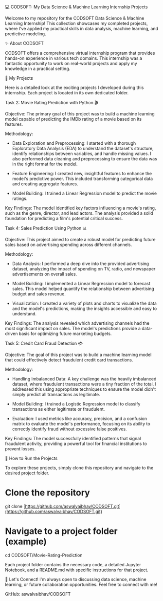 💻 CODSOFT: My Data Science & Machine Learning Internship Projects

Welcome to my repository for the CODSOFT Data Science & Machine Learning Internship! This collection showcases my completed projects, where I've applied my practical skills in data analysis, machine learning, and predictive modeling.

✨ About CODSOFT

CODSOFT offers a comprehensive virtual internship program that provides hands-on experience in various tech domains. This internship was a fantastic opportunity to work on real-world projects and apply my knowledge in a practical setting.

🎯 My Projects

Here is a detailed look at the exciting projects I developed during this internship. Each project is located in its own dedicated folder.

Task 2: Movie Rating Prediction with Python 🎬

Objective: The primary goal of this project was to build a machine learning model capable of predicting the IMDb rating of a movie based on its features.

Methodology:

- Data Exploration and Preprocessing: I started with a thorough Exploratory Data Analysis (EDA) to understand the dataset's structure, identify relationships between variables, and handle missing values. I also performed data cleaning and preprocessing to ensure the data was in the right format for the model.

- Feature Engineering: I created new, insightful features to enhance the model's predictive power. This included transforming categorical data and creating aggregate features.

- Model Building: I trained a Linear Regression model to predict the movie ratings.

Key Findings: The model identified key factors influencing a movie's rating, such as the genre, director, and lead actors. The analysis provided a solid foundation for predicting a film's potential critical success.

Task 4: Sales Prediction Using Python 📊 

Objective: This project aimed to create a robust model for predicting future sales based on advertising spending across different channels.

Methodology:

- Data Analysis: I performed a deep dive into the provided advertising dataset, analyzing the impact of spending on TV, radio, and newspaper advertisements on overall sales.

- Model Building: I implemented a Linear Regression model to forecast sales. This model helped quantify the relationship between advertising budget and sales revenue.

- Visualization: I created a variety of plots and charts to visualize the data and the model's predictions, making the insights accessible and easy to understand.

Key Findings: The analysis revealed which advertising channels had the most significant impact on sales. The model's predictions provide a data-driven basis for optimizing future marketing budgets.

Task 5: Credit Card Fraud Detection 💳 

Objective: The goal of this project was to build a machine learning model that could effectively detect fraudulent credit card transactions.

Methodology:

- Handling Imbalanced Data: A key challenge was the heavily imbalanced dataset, where fraudulent transactions were a tiny fraction of the total. I addressed this using appropriate techniques to ensure the model didn't simply predict all transactions as legitimate.

- Model Building: I trained a Logistic Regression model to classify transactions as either legitimate or fraudulent.

- Evaluation: I used metrics like accuracy, precision, and a confusion matrix to evaluate the model's performance, focusing on its ability to correctly identify fraud without excessive false positives.

Key Findings: The model successfully identified patterns that signal fraudulent activity, providing a powerful tool for financial institutions to prevent losses.

🚀 How to Run the Projects

To explore these projects, simply clone this repository and navigate to the desired project folder.

# Clone the repository
git clone [https://github.com/aswalvaibhav/CODSOFT.git](https://github.com/aswalvaibhav/CODSOFT.git)

# Navigate to a project folder (example)
cd CODSOFT/Movie-Rating-Prediction

Each project folder contains the necessary code, a detailed Jupyter Notebook, and a README.md with specific instructions for that project.

🤝 Let's Connect!
I'm always open to discussing data science, machine learning, or future collaboration opportunities. Feel free to connect with me!

GitHub: aswalvaibhav/CODSOFT
